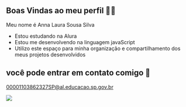 ## Boas Vindas ao meu perfil 💜🦋 

 Meu nome é Anna Laura Sousa Silva

- Estou estudando na Alura
- Estou me desenvolvendo na linguagem javaScript
- Utilizo este espaço para minha organização e compartilhamento dos meus projetos desenvolvidos

## você pode entrar em contato comigo 💌 

00001103862327SP@al.educacao.sp.gov.br

![](https://media1.tenor.com/m/NVz9SIb55fcAAAAC/frozen-anna.gif)
